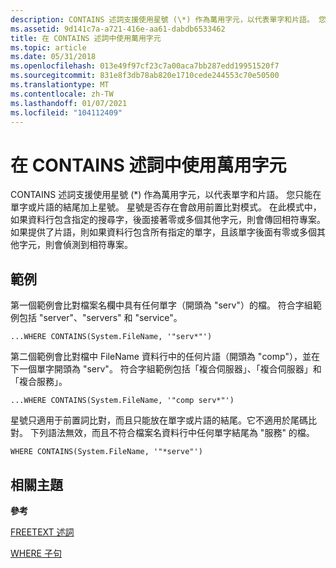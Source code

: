 ```yaml
---
description: CONTAINS 述詞支援使用星號 (\*) 作為萬用字元，以代表單字和片語。 您只能在單字或片語的結尾加上星號。 星號是否存在會啟用前置比對模式。
ms.assetid: 9d141c7a-a721-416e-aa61-dabdb6533462
title: 在 CONTAINS 述詞中使用萬用字元
ms.topic: article
ms.date: 05/31/2018
ms.openlocfilehash: 013e49f97cf23c7a00aca7bb287edd19951520f7
ms.sourcegitcommit: 831e8f3db78ab820e1710cede244553c70e50500
ms.translationtype: MT
ms.contentlocale: zh-TW
ms.lasthandoff: 01/07/2021
ms.locfileid: "104112409"
---
```

# <a name="using-wildcard-characters-in-the-contains-predicate"></a>在 CONTAINS 述詞中使用萬用字元

CONTAINS 述詞支援使用星號 (\*) 作為萬用字元，以代表單字和片語。 您只能在單字或片語的結尾加上星號。 星號是否存在會啟用前置比對模式。 在此模式中，如果資料行包含指定的搜尋字，後面接著零或多個其他字元，則會傳回相符專案。 如果提供了片語，則如果資料行包含所有指定的單字，且該單字後面有零或多個其他字元，則會偵測到相符專案。

## <a name="examples"></a>範例

第一個範例會比對檔案名欄中具有任何單字（開頭為 "serv"）的檔。 符合字組範例包括 "server"、"servers" 和 "service"。


```
...WHERE CONTAINS(System.FileName, '"serv*"')
```



第二個範例會比對檔中 FileName 資料行中的任何片語（開頭為 "comp"），並在下一個單字開頭為 "serv"。 符合字組範例包括「複合伺服器」、「複合伺服器」和「複合服務」。


```
...WHERE CONTAINS(System.FileName, '"comp serv*"')
```



星號只適用于前置詞比對，而且只能放在單字或片語的結尾。它不適用於尾碼比對。 下列語法無效，而且不符合檔案名資料行中任何單字結尾為 "服務" 的檔。


```
WHERE CONTAINS(System.FileName, '"*serve"')
```



## <a name="related-topics"></a>相關主題

<dl> <dt>

**參考**
</dt> <dt>

[FREETEXT 述詞](-search-sql-freetext.md)
</dt> <dt>

[WHERE 子句](-search-sql-where.md)
</dt> </dl>

 

 



